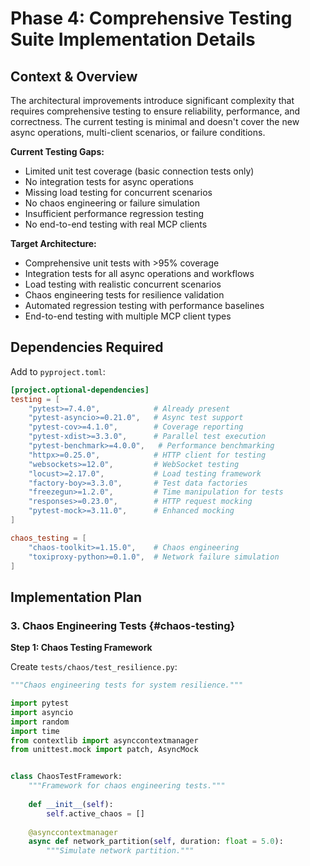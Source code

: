 # Phase 4: Comprehensive Testing Suite Implementation Details

## Context & Overview

The architectural improvements introduce significant complexity that requires comprehensive testing to ensure reliability, performance, and correctness. The current testing is minimal and doesn't cover the new async operations, multi-client scenarios, or failure conditions.

**Current Testing Gaps:**
- Limited unit test coverage (basic connection tests only)
- No integration tests for async operations
- Missing load testing for concurrent scenarios
- No chaos engineering or failure simulation
- Insufficient performance regression testing
- No end-to-end testing with real MCP clients

**Target Architecture:**
- Comprehensive unit tests with >95% coverage
- Integration tests for all async operations and workflows
- Load testing with realistic concurrent scenarios
- Chaos engineering tests for resilience validation
- Automated regression testing with performance baselines
- End-to-end testing with multiple MCP client types

## Dependencies Required

Add to `pyproject.toml`:
```toml
[project.optional-dependencies]
testing = [
    "pytest>=7.4.0",            # Already present
    "pytest-asyncio>=0.21.0",   # Async test support
    "pytest-cov>=4.1.0",        # Coverage reporting
    "pytest-xdist>=3.3.0",      # Parallel test execution
    "pytest-benchmark>=4.0.0",   # Performance benchmarking
    "httpx>=0.25.0",            # HTTP client for testing
    "websockets>=12.0",         # WebSocket testing
    "locust>=2.17.0",           # Load testing framework
    "factory-boy>=3.3.0",       # Test data factories
    "freezegun>=1.2.0",         # Time manipulation for tests
    "responses>=0.23.0",        # HTTP request mocking
    "pytest-mock>=3.11.0",      # Enhanced mocking
]

chaos_testing = [
    "chaos-toolkit>=1.15.0",    # Chaos engineering
    "toxiproxy-python>=0.1.0",  # Network failure simulation
]
```

## Implementation Plan

### 3. Chaos Engineering Tests {#chaos-testing}

**Step 1: Chaos Testing Framework**

Create `tests/chaos/test_resilience.py`:

```python
"""Chaos engineering tests for system resilience."""

import pytest
import asyncio
import random
import time
from contextlib import asynccontextmanager
from unittest.mock import patch, AsyncMock


class ChaosTestFramework:
    """Framework for chaos engineering tests."""
    
    def __init__(self):
        self.active_chaos = []
    
    @asynccontextmanager
    async def network_partition(self, duration: float = 5.0):
        """Simulate network partition."""
